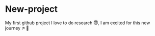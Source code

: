 # New-project
My first github project
I love to do research 😇, I am excited for this new journey ↗️
🔰
